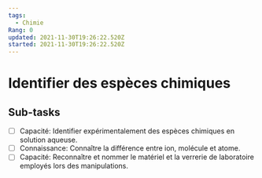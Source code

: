 ```yaml
---
tags:
  - Chimie
Rang: 0
updated: 2021-11-30T19:26:22.520Z
started: 2021-11-30T19:26:22.520Z
---
```


# Identifier des espèces chimiques

## Sub-tasks

- [ ] Capacité: Identifier expérimentalement des espèces chimiques en solution aqueuse.
- [ ] Connaissance: Connaître la différence entre ion, molécule et atome.
- [ ] Capacité: Reconnaître et nommer le matériel et la verrerie de laboratoire employés lors des manipulations.
